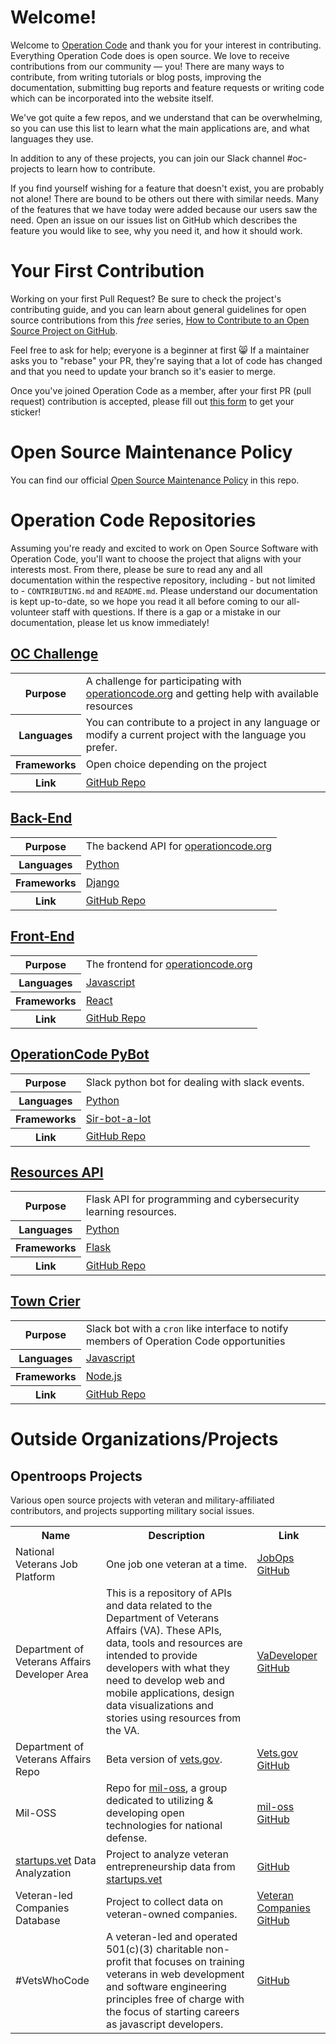 # Welcome!

Welcome to [Operation Code](https://github.com/OperationCode) and thank you for your interest in contributing. Everything Operation Code does is open source. We love to receive contributions from our community — you! There are many ways to contribute, from writing tutorials or blog posts, improving the documentation, submitting bug reports and feature requests or writing code which can be incorporated into the website itself.

We've got quite a few repos, and we understand that can be overwhelming, so you can use this list to learn what the main applications are, and what languages they use.

In addition to any of these projects, you can join our Slack channel \#oc-projects to learn how to contribute.

If you find yourself wishing for a feature that doesn't exist, you are probably not alone! There are bound to be others out there with similar needs. Many of the features that we have today were added because our users saw the need. Open an issue on our issues list on GitHub which describes the feature you would like to see, why you need it, and how it should work.

# Your First Contribution

Working on your first Pull Request? Be sure to check the project's contributing guide, and you can learn about general guidelines for open source contributions from this _free_ series, [How to Contribute to an Open Source Project on GitHub](https://egghead.io/series/how-to-contribute-to-an-open-source-project-on-github).

Feel free to ask for help; everyone is a beginner at first :smile_cat:
If a maintainer asks you to "rebase" your PR, they're saying that a lot of code has changed and that you need to update your branch so it's easier to merge.

Once you've joined Operation Code as a member, after your first PR (pull request) contribution is accepted, please fill out [this form](https://goo.gl/forms/dxbEmwMuGRrJudeK2) to get your sticker!

# Open Source Maintenance Policy

You can find our official [Open Source Maintenance Policy](open_source_maintenance_policy.md) in this repo.

# Operation Code Repositories

Assuming you're ready and excited to work on Open Source Software with Operation Code, you'll want to choose the project that aligns with your interests most. From there, please be sure to read any and all documentation within the respective repository, including - but not limited to - `CONTRIBUTING.md` and `README.md`. Please understand our documentation is kept up-to-date, so we hope you read it all before coming to our all-volunteer staff with questions. If there is a gap or a mistake in our documentation, please let us know immediately!

## [OC Challenge](https://www.operationcode.org/challenge)

<table>
  <tr>
    <th>Purpose</th>
    <td>A challenge for participating with <a href="https://operationcode.org">operationcode.org</a> and getting help with available resources</td>
  </tr>
  <tr>
    <th>Languages</th>
    <td> You can contribute to a project in any language or modify a current project with the language you prefer. </td>
  </tr>
  <tr>
    <th>Frameworks</th>
    <td> Open choice depending on the project</td>
  </tr>
    <tr>
    <th>Link</th>
    <td><a href="https://github.com/OperationCode/OC_Challenge">GitHub Repo</a></td>
  </tr>
</table>

## [Back-End](https://github.com/OperationCode/back-end)

<table>
  <tr>
    <th>Purpose</th>
    <td>The backend API for <a href="https://operationcode.org">operationcode.org</a></td>
  </tr>
  <tr>
    <th>Languages</th>
    <td><a href="https://www.python.org/">Python</a></td>
  </tr>
  <tr>
    <th>Frameworks</th>
    <td><a href="https://www.djangoproject.com/">Django</a></td>
  </tr>
    <tr>
    <th>Link</th>
    <td><a href="https://github.com/OperationCode/back-end">GitHub Repo</a></td>
  </tr>
</table>

## [Front-End](https://github.com/OperationCode/front-end)

<table>
  <tr>
    <th>Purpose</th>
    <td>The frontend for <a href="https://operationcode.org">operationcode.org</a></td>
  </tr>
  <tr>
    <th>Languages</th>
    <td><a href="https://github.com/OperationCode/front-end/search?l=javascript">Javascript</a></td>
  </tr>
  <tr>
    <th>Frameworks</th>
    <td><a href="https://reactjs.org/">React</a></td>
  </tr>
    <tr>
    <th>Link</th>
    <td><a href="https://github.com/OperationCode/front-end">GitHub Repo</a></td>
  </tr>
</table>

## [OperationCode PyBot](https://github.com/OperationCode/operationcode-pybot)

<table>
  <tr>
    <th>Purpose</th>
    <td>Slack python bot for dealing with slack events.</td>
  </tr>
  <tr>
    <th>Languages</th>
    <td><a href="https://www.python.org/">Python</a></td>
  </tr>
  <tr>
    <th>Frameworks</th>
    <td><a href="https://github.com/pyslackers/sir-bot-a-lot-2">Sir-bot-a-lot</a></td>
  </tr>
    <tr>
    <th>Link</th>
    <td><a href="https://github.com/OperationCode/operationcode-pybot">GitHub Repo</a></td>
  </tr>
</table>

## [Resources API](https://github.com/OperationCode/resources_api)

<table>
  <tr>
    <th>Purpose</th>
    <td>Flask API for programming and cybersecurity learning resources.</td>
  </tr>
  <tr>
    <th>Languages</th>
    <td><a href="https://www.python.org/">Python</a></td>
  </tr>
  <tr>
    <th>Frameworks</th>
    <td><a href="https://palletsprojects.com/p/flask/">Flask</a></td>
  </tr>
    <tr>
    <th>Link</th>
    <td><a href="https://github.com/OperationCode/resources_api">GitHub Repo</a></td>
  </tr>
</table>

## [Town Crier](https://github.com/OperationCode/town-crier)

<table>
  <tr>
    <th>Purpose</th>
    <td>Slack bot with a <code>cron</code> like interface to notify members of Operation Code opportunities  </td>
  </tr>
  <tr>
    <th>Languages</th>
    <td><a href="https://github.com/OperationCode/town-crier/search?l=javascript">Javascript</a></td>
  </tr>
  <tr>
    <th>Frameworks</th>
    <td><a href="https://nodejs.org">Node.js</a></td>
  </tr>
    <tr>
    <th>Link</th>
    <td><a href="https://github.com/OperationCode/town-crier">GitHub Repo</a></td>
  </tr>
</table>

# Outside Organizations/Projects

## Opentroops Projects

Various open source projects with veteran and military-affiliated contributors, and projects supporting military social issues.

<table>
  <tr>
    <th>Name</th>
    <th>Description</th>
    <th>Link</th>
  </tr>
  <tr>
    <td>National Veterans Job Platform</td>
    <td>One job one veteran at a time.</td>
    <td><a href="https://github.com/codeforamerica/JobOps">JobOps GitHub</a></td>
  </tr>
  <tr>
    <td>Department of Veterans Affairs Developer Area</td>
    <td>This is a repository of APIs and data related to the Department of Veterans Affairs (VA). These APIs, data, tools and resources are intended to provide developers with what they need to develop web and mobile applications, design data visualizations and stories using resources from the VA.</td>
    <td><a href="https://github.com/department-of-veterans-affairs/developer-portal">VaDeveloper GitHub</a></td>
  </tr>
  <tr>
    <td>Department of Veterans Affairs Repo</td>
    <td>Beta version of <a href = "https://www.va.gov/">vets.gov</a>.</td>
    <td><a href="https://github.com/department-of-veterans-affairs">Vets.gov GitHub</a></td>
  </tr>
  <tr>
    <td>Mil-OSS</td>
    <td>Repo for <a href="http://www.mil-oss.org/">mil-oss</a>, a group dedicated to utilizing & developing open technologies for national defense.</td>
    <td><a href="https://github.com/mil-oss">mil-oss GitHub</a></td>
  </tr>
    <tr>
    <td><a href="https://github.com/ronrihoo/startups-dot-vet-data">startups.vet</a> Data Analyzation</td>
    <td>Project to analyze veteran entrepreneurship data from <a href="https://github.com/ronrihoo/startups-dot-vet-data">startups.vet</a></td>
    <td><a href="https://github.com/ronrihoo/startups-dot-vet-data">GitHub</a></td>
  </tr>
    <tr>
    <td>Veteran-led Companies Database</td>
    <td>Project to collect data on veteran-owned companies.</td>
    <td><a href="https://github.com/billy22g/veteran_companies">Veteran Companies GitHub</a></td>
  </tr>
  <tr>
    <td>#VetsWhoCode</td>
    <td>A veteran-led and operated 501(c)(3) charitable non-profit that focuses on training veterans in web development and software engineering principles free of charge with the focus of starting careers as javascript developers.</td>
    <td><a href="https://github.com/Vets-Who-Code">GitHub</a></td>
  </tr>
</table>
